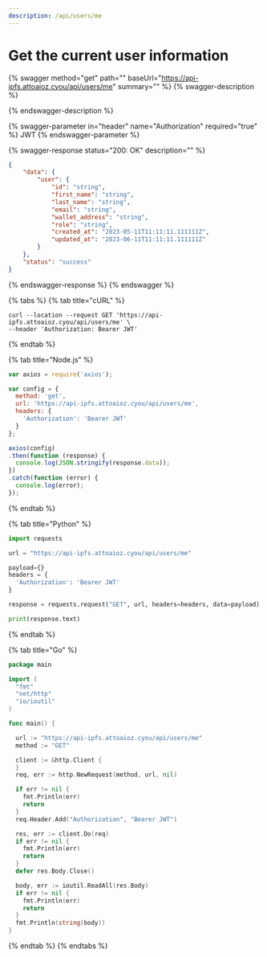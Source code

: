 ```yaml
---
description: /api/users/me
---
```


# Get the current user information

{% swagger method="get" path="" baseUrl="https://api-ipfs.attoaioz.cyou/api/users/me" summary="" %}
{% swagger-description %}

{% endswagger-description %}

{% swagger-parameter in="header" name="Authorization" required="true" %}
JWT
{% endswagger-parameter %}

{% swagger-response status="200: OK" description="" %}
```json
{
    "data": {
        "user": {
            "id": "string",
            "first_name": "string",
            "last_name": "string",
            "email": "string",
            "wallet_address": "string",
            "role": "string",
            "created_at": "2023-05-11T11:11:11.111111Z",
            "updated_at": "2023-06-11T11:11:11.111111Z"
        }
    },
    "status": "success"
}
```
{% endswagger-response %}
{% endswagger %}

{% tabs %}
{% tab title="cURL" %}
```
curl --location --request GET 'https://api-ipfs.attoaioz.cyou/api/users/me' \
--header 'Authorization: Bearer JWT'
```
{% endtab %}

{% tab title="Node.js" %}
```javascript
var axios = require('axios');

var config = {
  method: 'get',
  url: 'https://api-ipfs.attoaioz.cyou/api/users/me',
  headers: { 
    'Authorization': 'Bearer JWT'
  }
};

axios(config)
.then(function (response) {
  console.log(JSON.stringify(response.data));
})
.catch(function (error) {
  console.log(error);
});

```
{% endtab %}

{% tab title="Python" %}
```python
import requests

url = "https://api-ipfs.attoaioz.cyou/api/users/me"

payload={}
headers = {
  'Authorization': 'Bearer JWT'
}

response = requests.request("GET", url, headers=headers, data=payload)

print(response.text)

```
{% endtab %}

{% tab title="Go" %}
```go
package main

import (
  "fmt"
  "net/http"
  "io/ioutil"
)

func main() {

  url := "https://api-ipfs.attoaioz.cyou/api/users/me"
  method := "GET"

  client := &http.Client {
  }
  req, err := http.NewRequest(method, url, nil)

  if err != nil {
    fmt.Println(err)
    return
  }
  req.Header.Add("Authorization", "Bearer JWT")

  res, err := client.Do(req)
  if err != nil {
    fmt.Println(err)
    return
  }
  defer res.Body.Close()

  body, err := ioutil.ReadAll(res.Body)
  if err != nil {
    fmt.Println(err)
    return
  }
  fmt.Println(string(body))
}
```
{% endtab %}
{% endtabs %}

